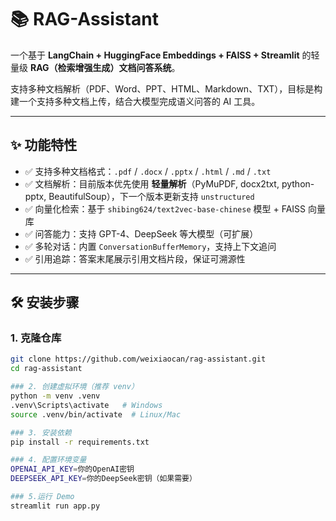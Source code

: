 # 📚 RAG-Assistant

一个基于 **LangChain + HuggingFace Embeddings + FAISS + Streamlit** 的轻量级 **RAG（检索增强生成）文档问答系统**。 

支持多种文档解析（PDF、Word、PPT、HTML、Markdown、TXT），目标是构建一个支持多种文档上传，结合大模型完成语义问答的 AI 工具。

---

## ✨ 功能特性
- ✅ 支持多种文档格式：`.pdf` / `.docx` / `.pptx` / `.html` / `.md` / `.txt`  
- ✅ 文档解析：目前版本优先使用 **轻量解析**（PyMuPDF, docx2txt, python-pptx, BeautifulSoup），下一个版本更新支持 `unstructured`  
- ✅ 向量化检索：基于 `shibing624/text2vec-base-chinese` 模型 + FAISS 向量库  
- ✅ 问答能力：支持 GPT-4、DeepSeek 等大模型（可扩展）  
- ✅ 多轮对话：内置 `ConversationBufferMemory`，支持上下文追问  
- ✅ 引用追踪：答案末尾展示引用文档片段，保证可溯源性  

---

## 🛠️ 安装步骤

### 1. 克隆仓库
```bash
git clone https://github.com/weixiaocan/rag-assistant.git
cd rag-assistant

### 2. 创建虚拟环境（推荐 venv）
python -m venv .venv
.venv\Scripts\activate   # Windows
source .venv/bin/activate  # Linux/Mac

### 3. 安装依赖
pip install -r requirements.txt

### 4. 配置环境变量
OPENAI_API_KEY=你的OpenAI密钥
DEEPSEEK_API_KEY=你的DeepSeek密钥（如果需要）

### 5.运行 Demo
streamlit run app.py

